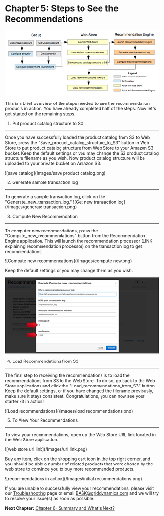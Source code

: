 Chapter 5: Steps to See the Recommendations 
==========================================

![Steps workflow diagram](/Images/steps2.png)

This is a brief overview of the steps needed to see the recommendation products in action. You have already completed half of the steps. Now let's get started on the remaining steps.  

1) Put product catalog structure to S3
-------------------------------------
Once you have successfully loaded the product catalog from S3 to Web Store, press the "Save_product_catalog_structure_to_S3" button in Web Store to put product catalog structure from Web Store to your Amazon S3 bucket. Keep the default settings or you may change the S3 product catalog structure filename as you wish. Now product catalog structure will be uploaded to your private bucket on Amazon S3. 

![save catalog](Images/save product catalog.png)


2) Generate sample transaction log
-------------------------------
To generate a sample transaction log, click on the "Generate_new_transaction_log."
![Get new transaction log](/Images/generate transaction.png)


3) Compute New Recommendation
-----------------------------
To computer new recoomendations, press the "Compute_new_recommendations" button from the Recommendation Engine application. This will launch the recommendation processor (LINK explaining recommendation processor) on the transaction log to get recommendations. 

![Compute new recommendations](/Images/compute new.png)

Keep the default settings or you may change them as you wish. 

![Parameters](/Images/minSupport.png)


4) Load Recommendations from S3
---------------------------
The final step to receiving the recommendations is to load the recommendations from S3 to the Web Store. To do so, go back to the Web Store applications and click the "Load_recommendations_from_S3" button. Keep the default settings, or if you have changed the filename previously, make sure it stays consistent. Congratulations, you can now see your starter kit in action!

![Load recommendations](/Images/load recommendations.png)


5) To View Your Recommendations
----------------------------
To view your recommendations, open up the Web Store URL link located in the Web Store application.

![web store url link](/Images/url link.png)

Buy any item, click on the shopping cart icon in the top right corner, and you should be able a number of related products that were chosen by the web store to convince you to buy more recommended products. 

![recommendations in action](/Images/initial recommendations.png)

If you are unable to successfully view your recommendations, please visit our [Troubleshooting](Troubleshooting.md) page or email [BASK@griddynamics.com](mailto:BASK@griddynamics.com) and we will try to resolve your issue(s) as soon as possible.


  **Next Chapter:** [Chapter 6- Summary and What's Next?](Chapter%206.md)


